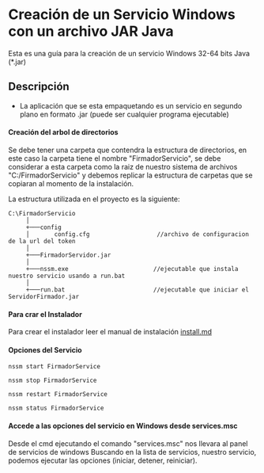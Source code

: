 # Creación de un Servicio Windows con un archivo JAR Java

Esta es una guía para la creación de un servicio Windows 32-64 bits Java (*.jar)

## Descripción

- La aplicación que se esta empaquetando es un servicio en segundo plano en formato .jar (puede ser cualquier programa ejecutable)

#### Creación del arbol de directorios

Se debe tener una carpeta que contendra la estructura de directorios, en este caso la carpeta tiene el nombre "FirmadorServicio", se debe considerar a esta carpeta como la raiz de nuestro sistema de archivos "C:/FirmadorServicio" y debemos replicar la estructura de carpetas que se copiaran al momento de la instalación.

La estructura utilizada en el proyecto es la siguiente:

```
C:\FirmadorServicio    
     │
     +───config                              
     │       config.cfg                   //archivo de configuracion de la url del token
     │   
     +───FirmadorServidor.jar       
     │   
     +───nssm.exe                        //ejecutable que instala nuestro servicio usando a run.bat
     │    
     +───run.bat                         //ejecutable que iniciar el ServidorFirmador.jar

```

#### Para crar el Instalador

Para crear el instalador leer el manual de instalación [install.md](https://gitlab.geo.gob.bo/firmador_estatal/firmador-instaladores/blob/master/windows/install.md)

#### Opciones del Servicio

```
nssm start FirmadorService

nssm stop FirmadorService

nssm restart FirmadorService

nssm status FirmadorService
```

#### Accede a las opciones del servicio en Windows desde services.msc

Desde el cmd ejecutando el comando "services.msc" nos llevara al panel de servicios de windows
Buscando en la lista de servicios, nuestro servicio, podemos ejecutar las opciones (iniciar, detener, reiniciar).
